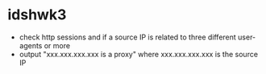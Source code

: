 # idshwk3
* check http sessions and if a source IP is related to three different user-agents or more
* output "xxx.xxx.xxx.xxx is a proxy" where xxx.xxx.xxx.xxx is the source IP

